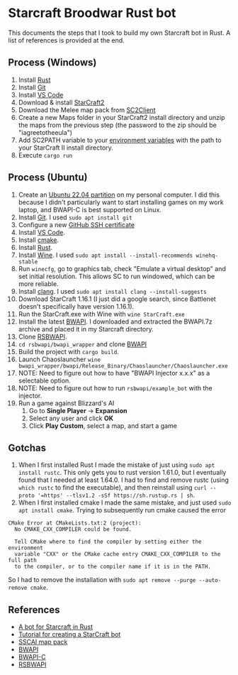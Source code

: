 # Starcraft Broodwar Rust bot

This documents the steps that I took to build my own Starcraft bot in Rust. A list of references is provided at the end.

## Process (Windows)

1. Install [Rust](https://www.rust-lang.org/tools/install)
1. Install [Git](https://git-scm.com/download/win)
1. Install [VS Code](https://code.visualstudio.com/download)
1. Download & install [StarCraft2](https://code.visualstudio.com/download)
1. Download the Melee map pack from [SC2Client](https://github.com/Blizzard/s2client-proto#linux-packages)
1. Create a new Maps folder in your StarCraft2 install directory and unzip the maps from the previous step (the password to the zip should be "iagreetotheeula")
1. Add SC2PATH variable to your [environment variables](https://docs.oracle.com/en/database/oracle/machine-learning/oml4r/1.5.1/oread/creating-and-modifying-environment-variables-on-windows.html) with the path to your StarCraft II install directory.
1. Execute `cargo run`


## Process (Ubuntu)

1. Create an [Ubuntu 22.04 partition](https://help.ubuntu.com/stable/ubuntu-help/disk-partitions.html.en) on my personal computer.  I did this because I didn't particularly want to start installing games on my work laptop, and BWAPI-C is best supported on Linux.
1. Install [Git](https://www.digitalocean.com/community/tutorials/how-to-install-git-on-ubuntu-22-04). I used `sudo apt install git`
1. Configure a new [GitHub SSH certificate](https://docs.github.com/en/authentication/connecting-to-github-with-ssh/generating-a-new-ssh-key-and-adding-it-to-the-ssh-agent)
1. Install [VS Code](https://itslinuxfoss.com/how-to-install-visual-studio-code-on-ubuntu-22-04/).
1. Install [cmake](https://cmake.org/).
1. Install [Rust](https://www.rust-lang.org/tools/install).  
1. Install [Wine](https://wine.htmlvalidator.com/install-wine-on-ubuntu-22.04.html).  I used `sudo apt install --install-recommends winehq-stable`
1. Run `winecfg`, go to graphics tab, check "Emulate a virtual desktop" and set initial resolution.  This allows SC to run windowed, which can be more reliable.
1. Install [clang](https://clang.llvm.org).  I used `sudo apt install clang --install-suggests`
1. Download StarCraft 1.16.1 (I just did a google search, since Battlenet doesn't specifically have version 1.16.1).
1. Run the StarCraft.exe with Wine with `wine StarCraft.exe `
1. Install the latest [BWAPI](https://github.com/bwapi/bwapi/releases).  I downloaded and extracted the BWAPI.7z archive and placed it in my Starcraft directory.
1. Clone [RSBWAPI](https://github.com/Bytekeeper/rsbwapi).
1. `cd rsbwapi/bwapi_wrapper` and clone [BWAPI](https://github.com/bwapi/bwapi/tree/3438abd8e0222f37934ba62b2130c3933b067678)
1. Build the project with `cargo build`.
1. Launch Chaoslauncher `wine bwapi_wrapper/bwapi/Release_Binary/Chaoslauncher/Chaoslauncher.exe` 
1. NOTE: Need to figure out how to have "BWAPI Injector x.x.x" as a selectable option.
1. NOTE: Need to figure out how to run `rsbwapi/example_bot` with the injector.
1. Run a game against Blizzard's AI
   1. Go to **Single Player** -> **Expansion**
   2. Select any user and click **OK**
   3. Click **Play Custom**, select a map, and start a game


## Gotchas

1. When I first installed Rust I made the mistake of just using `sudo apt install rustc`.  This only gets you to rust version 1.61.0, but I eventually found that I needed at least 1.64.0.  I had to find and remove rustc (using `which rustc` to find the executable), and then reinstall using `curl --proto '=https' --tlsv1.2 -sSf https://sh.rustup.rs | sh`.
1. When I first installed cmake I made the same mistake, and just used `sudo apt install cmake`.  Trying to subsequently run cmake caused the error 
```
CMake Error at CMakeLists.txt:2 (project):
  No CMAKE_CXX_COMPILER could be found.

  Tell CMake where to find the compiler by setting either the environment
  variable "CXX" or the CMake cache entry CMAKE_CXX_COMPILER to the full path
  to the compiler, or to the compiler name if it is in the PATH.
```
So I had to remove the installation with `sudo apt remove --purge --auto-remove cmake`.

## References

* [A bot for Starcraft in Rust](https://habr.com/en/post/436254/)
* [Tutorial for creating a StarCraft bot](https://sscaitournament.com/index.php?action=tutorial)
* [SSCAI map pack](https://sscaitournament.com/files/sscai_map_pack.zip)
* [BWAPI](https://github.com/bwapi/bwapi/)
* [BWAPI-C](https://github.com/RnDome/bwapi-c)
* [RSBWAPI](https://github.com/Bytekeeper/rsbwapi)


